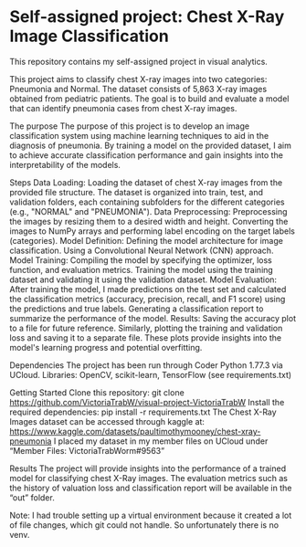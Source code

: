 # Self-assigned project: Chest X-Ray Image Classification
This repository contains my self-assigned project in visual analytics.

This project aims to classify chest X-ray images into two categories: Pneumonia and Normal. The dataset consists of 5,863 X-ray images obtained from pediatric patients. The goal is to build and evaluate  a model that can identify pneumonia cases from chest X-ray images.

The purpose
The purpose of this project is to develop an image classification system using machine learning techniques to aid in the diagnosis of pneumonia. By training a model on the provided dataset, I aim to achieve accurate classification performance and gain insights into the interpretability of the models.

Steps
Data Loading: Loading the dataset of chest X-ray images from the provided file structure. The dataset is organized into train, test, and validation folders, each containing subfolders for the different categories (e.g., "NORMAL" and "PNEUMONIA").
Data Preprocessing: Preprocessing the images by resizing them to a desired width and height. Converting the images to NumPy arrays and performing label encoding on the target labels (categories). 
Model Definition: Defining the model architecture for image classification. Using a Convolutional Neural Network (CNN) approach.
Model Training: Compiling the model by specifying the optimizer, loss function, and evaluation metrics. Training the model using the training dataset and validating it using the validation dataset.
Model Evaluation: After training the model, I made predictions on the test set and calculated the classification metrics (accuracy, precision, recall, and F1 score) using the predictions and true labels. Generating a classification report to summarize the performance of the model.
Results: Saving the accuracy plot to a file for future reference. Similarly, plotting the training and validation loss and saving it to a separate file. These plots provide insights into the model's learning progress and potential overfitting.

Dependencies
The project has been run through Coder Python 1.77.3 via UCloud. 
Libraries: OpenCV, scikit-learn, TensorFlow (see requirements.txt)

Getting Started
Clone this repository: git clone https://github.com/VictoriaTrabW/visual-project-VictoriaTrabW
Install the required dependencies: pip install -r requirements.txt
The Chest X-Ray Images dataset can be accessed through kaggle at: https://www.kaggle.com/datasets/paultimothymooney/chest-xray-pneumonia
I placed my dataset in my member files on UCloud under “Member Files: VictoriaTrabWorm#9563”

Results
The project will provide insights into the performance of a trained model for classifying chest X-Ray images. The evaluation metrics such as the history of valuation loss and classification report will be available in the “out” folder.

Note: I had trouble setting up a virtual environment because it created a lot of file changes, which git could not handle. So unfortunately there is no venv.
